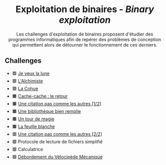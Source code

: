 <div align="center">
  <h1>Exploitation de binaires - <i>Binary exploitation</i></h1>
  <p>
    Les challenges d'exploitation de binaires proposent d'étudier des programmes informatiques afin de repérer des problèmes de conception qui permettent alors de détourner le fonctionnement de ces derniers.
  </p>
</div>

## Challenges
- 🟦 [Je veux la lune](JeVeuxLaLune)
- 🟩 [L'Alchimiste](LAlchimiste)
- 🟩 [La Cohue](LaCohue)
- 🟧 [Cache-cache : le retour](CacheCacheLeRetour)
- 🟧 [Une citation pas comme les autres [1/2]](UneCitationPasCommeLesAutres1)
- 🟧 [Une bibliothèque bien remplie](UneBibliothequeBienRemplie)
- 🟧 [Un tour de magie](UnTourDeMagie)
- 🟧 [La feuille blanche](LaFeuilleBlanche)
- 🟥 [Une citation pas comme les autres [2/2]](UneCitationPasCommeLesAutres2)
- 🟪 Protocole de lecture de fichiers simplifié
- 🟪 Calculatrice
- 🟪 [Débordement du Vélocipède Mécanique](DebordementDuVelocipedeMecanique)
